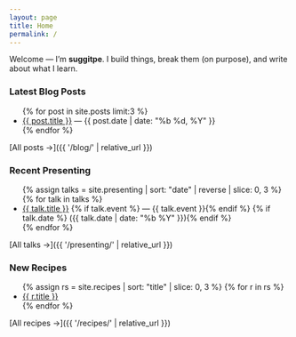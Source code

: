```yaml
---
layout: page
title: Home
permalink: /
---
```


Welcome — I’m **suggitpe**. I build things, break them (on purpose), and write about what I learn.

### Latest Blog Posts
<ul>
{% for post in site.posts limit:3 %}
  <li><a href="{{ post.url | relative_url }}">{{ post.title }}</a> — {{ post.date | date: "%b %d, %Y" }}</li>
{% endfor %}
</ul>
[All posts →]({{ '/blog/' | relative_url }})

### Recent Presenting
<ul>
{% assign talks = site.presenting | sort: "date" | reverse | slice: 0, 3 %}
{% for talk in talks %}
  <li>
    <a href="{{ talk.url | relative_url }}">{{ talk.title }}</a>
    {% if talk.event %} — {{ talk.event }}{% endif %}
    {% if talk.date %} ({{ talk.date | date: "%b %Y" }}){% endif %}
  </li>
{% endfor %}
</ul>
[All talks →]({{ '/presenting/' | relative_url }})

### New Recipes
<ul>
{% assign rs = site.recipes | sort: "title" | slice: 0, 3 %}
{% for r in rs %}
  <li><a href="{{ r.url | relative_url }}">{{ r.title }}</a></li>
{% endfor %}
</ul>
[All recipes →]({{ '/recipes/' | relative_url }})
